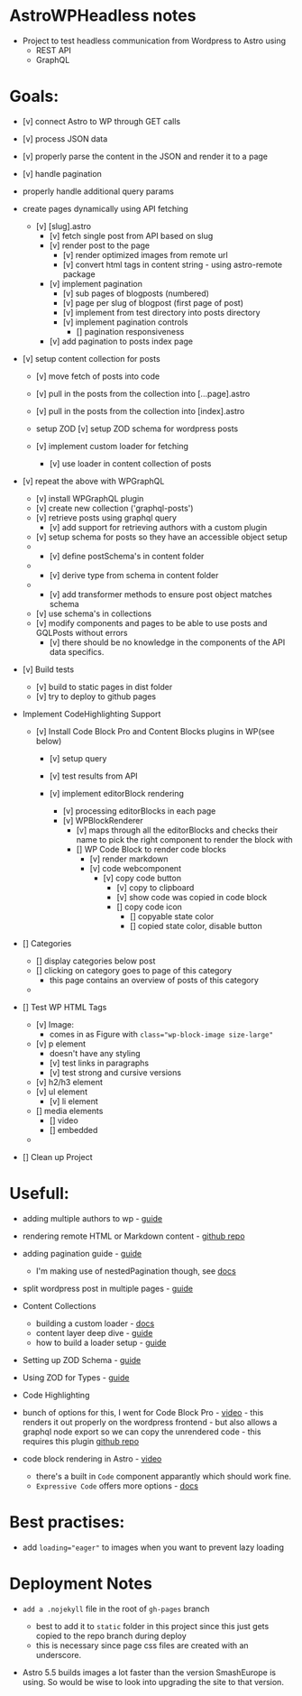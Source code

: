 # AstroWPHeadless notes
- Project to test headless communication from Wordpress to Astro using 
  - REST API
  - GraphQL

# Goals:
- [v] connect Astro to WP through GET calls
- [v] process JSON data
- [v] properly parse the content in the JSON and render it to a page
- [v] handle pagination
- properly handle additional query params

- create pages dynamically using API fetching
  - [v] [slug].astro 
    - [v] fetch single post from API based on slug
    - [v] render post to the page
      - [v] render optimized images from remote url
      - [v] convert html tags in content string - using astro-remote package
    - [v] implement pagination
      - [v] sub pages of blogposts (numbered) 
      - [v] page per slug of blogpost (first page of post)
      - [v] implement from test directory into posts directory
      - [v] implement pagination controls
        - [] pagination responsiveness
    - [v] add pagination to posts index page
      
- [v] setup content collection for posts
  - [v] move fetch of posts into code
  - [v] pull in the posts from the collection into [...page].astro
  - [v] pull in the posts from the collection into [index].astro
  - setup ZOD
    [v] setup ZOD schema for wordpress posts

  - [v] implement custom loader for fetching
    - [v] use loader in content collection of posts


- [v] repeat the above with WPGraphQL
  - [v] install WPGraphQL plugin
  - [v] create new collection ('graphql-posts')
  - [v] retrieve posts using graphql query
    - [v] add support for retrieving authors with a custom plugin
  - [v] setup schema for posts so they have an accessible object setup
  - - [v] define postSchema's in content folder
  - - [v] derive type from schema in content folder
  - - [v] add transformer methods to ensure post object matches schema
  - [v] use schema's in collections
  - [v] modify components and pages to be able to use posts and GQLPosts without errors
    - [v] there should be no knowledge in the components of the API data specifics.
  

- [v] Build tests
  - [v] build to static pages in dist folder
  - [v] try to deploy to github pages

- Implement CodeHighlighting Support
  - [v] Install Code Block Pro and Content Blocks plugins in WP(see below)
    - [v] setup query
    - [v] test results from API
     
    - [v] implement editorBlock rendering
      - [v] processing editorBlocks in each page
      - [v] WPBlockRenderer
        - [v] maps through all the editorBlocks and checks their name to pick the right component to render the block with
        - [] WP Code Block to render code blocks
          - [v] render markdown
          - [v] code webcomponent  
            - [v] copy code button
              - [v] copy to clipboard 
              - [v] show code was copied in code block
              - [] copy code icon
                - [] copyable state color
                - [] copied state color, disable button

- [] Categories
  - [] display categories below post
  - [] clicking on category goes to page of this category
    - this page contains an overview of posts of this category
  - 

- [] Test WP HTML Tags
  - [v] Image: 
    - comes in as Figure with `class="wp-block-image size-large"`
  - [v] p element
    - doesn't have any styling
    - [v] test links in paragraphs
    - [v] test strong and cursive versions
  - [v] h2/h3 element
  - [v] ul element
    - [v]  li element
  - [] media elements
    - [] video
    - [] embedded
  - 



- [] Clean up Project
 



# Usefull:
- adding multiple authors to wp - [guide](https://rankmath.com/blog/add-multiple-authors-for-posts/)

- rendering remote HTML or Markdown content - [github repo](https://github.com/natemoo-re/astro-remote) 

- adding pagination guide - [guide](https://fullstackdigital.io/blog/headless-wordpress-with-astro-part-2-pagination-and-tags-support/)
  - I'm making use of nestedPagination though, see [docs](https://docs.astro.build/en/guides/routing/#nested-pagination)

- split wordpress post in multiple pages - [guide](https://www.wpbeginner.com/wp-tutorials/how-to-split-wordpress-posts-into-multiple-pages/)

- Content Collections
  - building a custom loader - [docs](https://docs.astro.build/en/guides/content-collections/)
  - content layer deep dive - [guide](https://astro.build/blog/content-layer-deep-dive/)
  - how to build a loader setup - [guide](https://nuro.dev/posts/how_to_build_an_astro_collection_loader/)

- Setting up ZOD Schema - [guide](https://andrewkepson.com/blog/headless-wordpress/build-time-astro-content-layer-api/)
- Using ZOD for Types - [guide](https://www.allthingstypescript.dev/p/using-zod-schemas-as-source-of-truth)

- Code Highlighting
- bunch of options for this, I went for Code Block Pro - [video](https://www.youtube.com/watch?v=gvYWfY4jrnc)
      - this renders it out properly on the wordpress frontend 
      - but also allows a graphql node export so we can copy the unrendered code 
        - this requires this plugin [github repo](https://github.com/wpengine/wp-graphql-content-blocks?tab=readme-ov-file)
- code block rendering in Astro - [video](https://www.youtube.com/watch?v=47qChv5YKOs)
  - there's a built in `Code` component apparantly which should work fine.
  - `Expressive Code` offers more options - [docs](https://expressive-code.com/key-features/code-component/)

# Best practises:
- add `loading="eager"` to images when you want to prevent lazy loading

# Deployment Notes
- `add a .nojekyll` file in the root of `gh-pages` branch
  - best to add it to `static` folder in this project since this just gets copied to the repo branch during deploy
  - this is necessary since page css files are created with an underscore.

- Astro 5.5 builds images a lot faster than the version SmashEurope is using. So would be wise to look into upgrading the site to that version.



